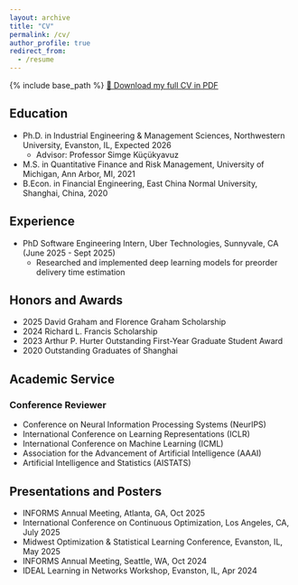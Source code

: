 ```yaml
---
layout: archive
title: "CV"
permalink: /cv/
author_profile: true
redirect_from:
  - /resume
---
```


{% include base_path %}
<a href="https://drive.google.com/file/d/1XFNPLzxKcXw8ss_ZIOCLTy4xBWGUwr_e/view?usp=drive_link" target="_blank" rel="noopener noreferrer">&#128196; Download my full CV in PDF</a>


<h2>Education</h2>
<ul>
  <li>Ph.D. in Industrial Engineering & Management Sciences, Northwestern University, Evanston, IL, Expected 2026
    <ul>
      <li>Advisor: Professor Simge Küçükyavuz</li>
    </ul>
  </li>
  
  <li>M.S. in Quantitative Finance and Risk Management, University of Michigan, Ann Arbor, MI, 2021
  </li>
  
  <li>B.Econ. in Financial Engineering, East China Normal University, Shanghai, China, 2020
  </li>
</ul>

<h2>Experience</h2>
<ul>
  <li>PhD Software Engineering Intern, Uber Technologies, Sunnyvale, CA (June 2025 - Sept 2025)
    <ul>
      <li>Researched and implemented deep learning models for preorder delivery time estimation</li>
    </ul>
  </li>
</ul>

<h2>Honors and Awards</h2>
<ul>
  <li>2025 David Graham and Florence Graham Scholarship</li>
  <li>2024 Richard L. Francis Scholarship</li>
  <li>2023 Arthur P. Hurter Outstanding First-Year Graduate Student Award</li>
  <li>2020 Outstanding Graduates of Shanghai</li>
</ul>

<h2>Academic Service</h2>
<h3>Conference Reviewer</h3>
<ul>
  <li>Conference on Neural Information Processing Systems (NeurIPS)</li>
  <li>International Conference on Learning Representations (ICLR)</li>
  <li>International Conference on Machine Learning (ICML)</li>
  <li>Association for the Advancement of Artificial Intelligence (AAAI)</li>
  <li>Artificial Intelligence and Statistics (AISTATS)</li>
</ul>

<h2>Presentations and Posters</h2>
<ul>
  <li>INFORMS Annual Meeting, Atlanta, GA, Oct 2025</li>
  <li>International Conference on Continuous Optimization, Los Angeles, CA, July 2025</li>
  <li>Midwest Optimization & Statistical Learning Conference, Evanston, IL, May 2025</li>
  <li>INFORMS Annual Meeting, Seattle, WA, Oct 2024</li>
  <li>IDEAL Learning in Networks Workshop, Evanston, IL, Apr 2024</li>
</ul>